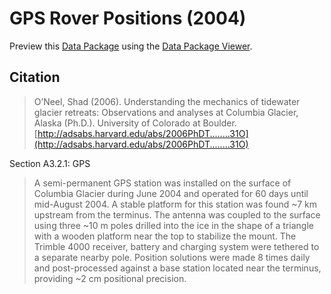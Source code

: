 # GPS Rover Positions (2004)

Preview this [Data Package](http://specs.frictionlessdata.io/data-packages/) using the [Data Package Viewer](http://data.okfn.org/tools/view?url=https://github.com/columbia-glacier/gps-rovers-2004).

## Citation

> O’Neel, Shad (2006). Understanding the mechanics of tidewater glacier retreats: Observations and analyses at Columbia Glacier, Alaska (Ph.D.). University of Colorado at Boulder. [http://adsabs.harvard.edu/abs/2006PhDT........31O](http://adsabs.harvard.edu/abs/2006PhDT........31O)

Section A3.2.1: GPS

> A semi-permanent GPS station was installed on the surface of Columbia Glacier during June 2004 and operated for 60 days until mid-August 2004. A stable platform for this station was found ~7 km upstream from the terminus. The antenna was coupled to the surface using three ~10 m poles drilled into the ice in the shape of a triangle with a wooden platform near the top to stabilize the mount. The Trimble 4000 receiver, battery and charging system were tethered to a separate nearby pole. Position solutions were made 8 times daily and post-processed against a base station located near the terminus, providing ~2 cm positional precision.
